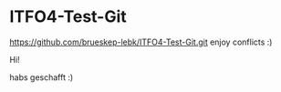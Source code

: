 # ITFO4-Test-Git
https://github.com/brueskep-lebk/ITFO4-Test-Git.git
enjoy conflicts :)

Hi!

habs geschafft :)